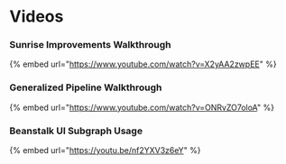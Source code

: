 # Videos

### Sunrise Improvements Walkthrough

{% embed url="https://www.youtube.com/watch?v=X2yAA2zwpEE" %}

### Generalized Pipeline Walkthrough

{% embed url="https://www.youtube.com/watch?v=ONRvZO7oloA" %}

### Beanstalk UI Subgraph Usage

{% embed url="https://youtu.be/nf2YXV3z6eY" %}
